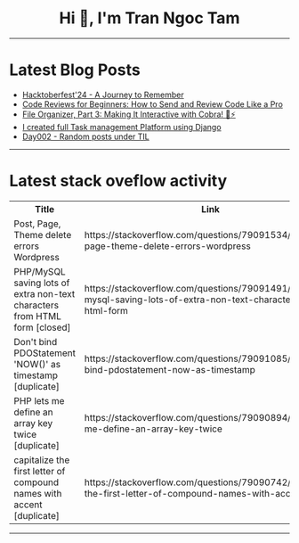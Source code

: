 <h1 align="center">Hi 👋, I'm Tran Ngoc Tam</h1>

---

# Latest Blog Posts 
<!-- BLOG-POST-LIST:START -->
- [Hacktoberfest&#39;24 - A Journey to Remember](https://dev.to/vansh-codes/hacktoberfest24-a-journey-to-remember-44ae)
- [Code Reviews for Beginners: How to Send and Review Code Like a Pro](https://dev.to/nicobistolfi/code-reviews-for-beginners-how-to-send-and-review-code-like-a-pro-2mnh)
- [File Organizer, Part 3: Making It Interactive with Cobra! 🐍⚡](https://dev.to/mrfrontenddev/file-organizer-part-3-making-it-interactive-with-cobra-3gb6)
- [I created full Task management Platform using Django](https://dev.to/sankar_puvvada/i-created-full-task-management-platform-using-django-2a3o)
- [Day002 - Random posts under TIL](https://dev.to/sarvsav/day002-random-posts-under-til-j2l)
<!-- BLOG-POST-LIST:END -->

---

# Latest stack oveflow activity
<table>
  <tr><th>Title</th><th>Link</th></tr>
  <!-- STACKOVERFLOW:START --><tr><td>Post, Page, Theme delete errors Wordpress</td><td>https://stackoverflow.com/questions/79091534/post-page-theme-delete-errors-wordpress</td></tr><tr><td>PHP/MySQL saving lots of extra non-text characters from HTML form [closed]</td><td>https://stackoverflow.com/questions/79091491/php-mysql-saving-lots-of-extra-non-text-characters-from-html-form</td></tr><tr><td>Don&#39;t bind PDOStatement &#39;NOW&lpar;&rpar;&#39; as timestamp [duplicate]</td><td>https://stackoverflow.com/questions/79091085/dont-bind-pdostatement-now-as-timestamp</td></tr><tr><td>PHP lets me define an array key twice [duplicate]</td><td>https://stackoverflow.com/questions/79090894/php-lets-me-define-an-array-key-twice</td></tr><tr><td>capitalize the first letter of compound names with accent [duplicate]</td><td>https://stackoverflow.com/questions/79090742/capitalize-the-first-letter-of-compound-names-with-accent</td></tr><!-- STACKOVERFLOW:END -->
</table>

---


